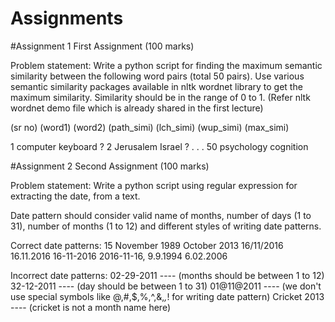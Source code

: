 # Assignments

#Assignment 1
First Assignment (100 marks) 

Problem statement: Write a python script for finding the maximum semantic similarity between the following word pairs (total 50 pairs). Use various semantic similarity packages available in nltk wordnet library to get the maximum similarity. Similarity should be in the range of 0 to 1. (Refer nltk wordnet demo file which is already shared in the first lecture)


(sr no)  (word1)     (word2)         (path_simi) (lch_simi) (wup_simi) (max_simi)

1	computer	keyboard         ?
2	Jerusalem	Israel           ?
.
.
.
50 psychology	cognition


#Assignment 2
Second Assignment (100 marks)

Problem statement: Write a python script using regular expression for extracting the date,  from a text.

Date pattern should consider valid name of months, number of days (1 to 31), number of months (1 to 12) and different styles of writing date patterns.   

Correct date patterns:
        15 November 1989
        October 2013
        16/11/2016
        16.11.2016
        16-11-2016
        2016-11-16,
        9.9.1994
		6.02.2006
    
Incorrect date patterns:
		02-29-2011  ---- (months should be between 1 to 12)
		32-12-2011  ---- (day should be between 1 to 31)
		01@11@2011  ---- (we don't use special symbols like @,#,$,%,^,&,*,*! for writing date pattern)
		Cricket 2013 ---- (cricket is not a month name here)

